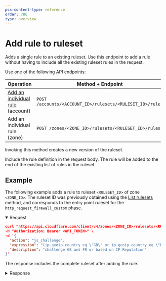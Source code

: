 ```yaml
---
pcx-content-type: reference
order: 786
type: overview
---
```


# Add rule to ruleset

Adds a single rule to an existing ruleset. Use this endpoint to add a rule without having to include all the existing ruleset rules in the request.

Use one of the following API endpoints:

| Operation | Method + Endpoint |
|-----------|-------------------|
| [Add an individual rule][ar-account] (account) | `POST /accounts/<ACCOUNT_ID>/rulesets/<RULESET_ID>/rules` |
| Add an individual rule (zone) | `POST /zones/<ZONE_ID>/rulesets/<RULESET_ID>/rules` |

[ar-account]: https://api.cloudflare.com/#account-rulesets-add-an-individual-rule

Invoking this method creates a new version of the ruleset.

Include the rule definition in the request body. The rule will be added to the end of the existing list of rules in the ruleset.

## Example

The following example adds a rule to ruleset `<RULESET_ID>` of zone `<ZONE_ID>`. The ruleset ID was previously obtained using the [List rulesets](/rulesets-api/view#list-existing-rulesets) method, and corresponds to the entry point ruleset for the `http_request_firewall_custom` phase.

<details open>
<summary>Request</summary>
<div>

```json
curl "https://api.cloudflare.com/client/v4/zones/<ZONE_ID>/rulesets/<RULESET_ID>/rules" \
-H "Authorization: Bearer <API_TOKEN>" \
-d '{
  "action": "js_challenge",
  "expression": "(ip.geoip.country eq \"GB\" or ip.geoip.country eq \"FR\") or cf.threat_score > 0",
  "description": "challenge GB and FR or based on IP Reputation"
}'
```

</div>
</details>

The response includes the complete ruleset after adding the rule.

<details>
<summary>Response</summary>
<div>

```json
{
  "result": {
    "id": "<RULESET_ID>",
    "name": "Zone Ruleset 1",
    "description": "My phase entry point ruleset at the zone level",
    "kind": "zone",
    "version": "11",
    "rules": [
      {
        "id": "<RULE_ID_1>",
        "version": "1",
        "action": "challenge",
        "expression": "not http.request.uri.path matches \"^/api/.*$\"",
        "last_updated": "2020-11-23T11:36:24.192361Z",
        "ref": "<RULE_REF_1>",
        "enabled": true
      },
      {
        "id": "<NEW_RULE_ID>",
        "version": "1",
        "action": "js_challenge",
        "expression": "(ip.geoip.country eq \"GB\" or ip.geoip.country eq \"FR\") or cf.threat_score > 0",
        "description": "challenge GB and FR or based on IP Reputation",
        "last_updated": "2021-06-22T12:35:58.144683Z",
        "ref": "<NEW_RULE_REF>",
        "enabled": true
      }
    ],
    "last_updated": "2021-06-22T12:35:58.144683Z",
    "phase": "http_request_firewall_custom"
  },
  "success": true,
  "errors": [],
  "messages": []
}
```

</div>
</details>
